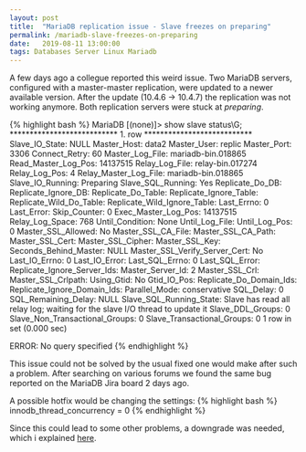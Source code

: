 ```yaml
---
layout: post
title:  "MariaDB replication issue - Slave freezes on preparing"
permalink: /mariadb-slave-freezes-on-preparing
date:   2019-08-11 13:00:00
tags: Databases Server Linux Mariadb
---
```


A few days ago a collegue reported this weird issue.
Two MariaDB servers, configured with a master-master replication, were updated to a newer available version. After the update (10.4.6 -> 10.4.7) the replication was not working anymore. Both replication servers were stuck at _preparing_.

{% highlight bash %}
MariaDB [(none)]> show slave status\G;
*************************** 1. row ***************************
                Slave_IO_State: NULL
                   Master_Host: data2
                   Master_User: replic
                   Master_Port: 3306
                 Connect_Retry: 60
               Master_Log_File: mariadb-bin.018865
           Read_Master_Log_Pos: 14137515
                Relay_Log_File: relay-bin.017274
                 Relay_Log_Pos: 4
         Relay_Master_Log_File: mariadb-bin.018865
              Slave_IO_Running: Preparing
             Slave_SQL_Running: Yes
               Replicate_Do_DB:
           Replicate_Ignore_DB:
            Replicate_Do_Table:
        Replicate_Ignore_Table:
       Replicate_Wild_Do_Table:
   Replicate_Wild_Ignore_Table: 
                    Last_Errno: 0
                    Last_Error:
                  Skip_Counter: 0
           Exec_Master_Log_Pos: 14137515
               Relay_Log_Space: 768
               Until_Condition: None
                Until_Log_File:
                 Until_Log_Pos: 0
            Master_SSL_Allowed: No
            Master_SSL_CA_File:
            Master_SSL_CA_Path:
               Master_SSL_Cert:
             Master_SSL_Cipher:
                Master_SSL_Key:
         Seconds_Behind_Master: NULL
 Master_SSL_Verify_Server_Cert: No
                 Last_IO_Errno: 0
                 Last_IO_Error:
                Last_SQL_Errno: 0
                Last_SQL_Error:
   Replicate_Ignore_Server_Ids:
              Master_Server_Id: 2
                Master_SSL_Crl:
            Master_SSL_Crlpath:
                    Using_Gtid: No
                   Gtid_IO_Pos:
       Replicate_Do_Domain_Ids:
   Replicate_Ignore_Domain_Ids:
                 Parallel_Mode: conservative
                     SQL_Delay: 0
           SQL_Remaining_Delay: NULL
       Slave_SQL_Running_State: Slave has read all relay log; waiting for the slave I/O thread to update it
              Slave_DDL_Groups: 0
Slave_Non_Transactional_Groups: 0
    Slave_Transactional_Groups: 0
1 row in set (0.000 sec)

ERROR: No query specified
{% endhighlight %}

This issue could not be solved by the usual fixed one would make after such a problem. After searching on various forums we found the same bug reported on the MariaDB Jira board 2 days ago. 

A possible hotfix would be changing the settings:
{% highlight bash %}
innodb_thread_concurrency = 0
{% endhighlight %}

Since this could lead to some other problems, a downgrade was needed, which i explained [here](/downgrade-mariadb).

